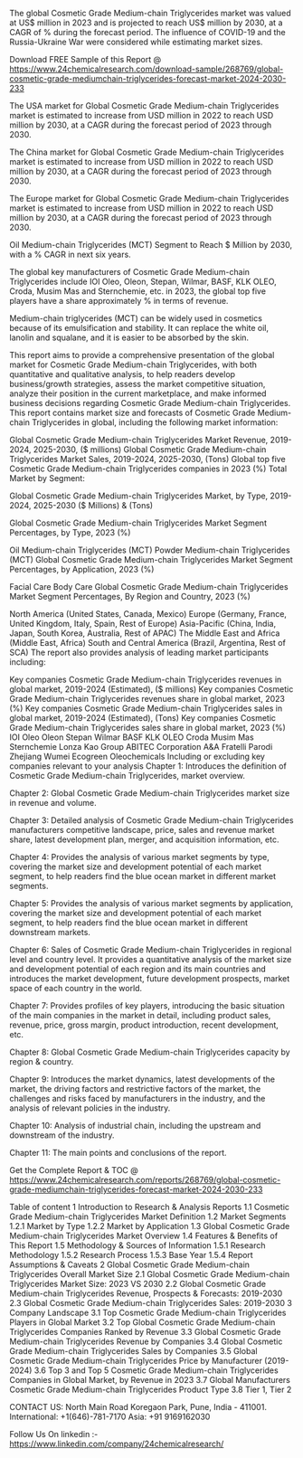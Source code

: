 The global Cosmetic Grade Medium-chain Triglycerides market was valued at US$ million in 2023 and is projected to reach US$ million by 2030, at a CAGR of % during the forecast period. The influence of COVID-19 and the Russia-Ukraine War were considered while estimating market sizes.

Download FREE Sample of this Report @ https://www.24chemicalresearch.com/download-sample/268769/global-cosmetic-grade-mediumchain-triglycerides-forecast-market-2024-2030-233

The USA market for Global Cosmetic Grade Medium-chain Triglycerides market is estimated to increase from USD million in 2022 to reach USD million by 2030, at a CAGR during the forecast period of 2023 through 2030.

The China market for Global Cosmetic Grade Medium-chain Triglycerides market is estimated to increase from USD million in 2022 to reach USD million by 2030, at a CAGR during the forecast period of 2023 through 2030.

The Europe market for Global Cosmetic Grade Medium-chain Triglycerides market is estimated to increase from USD million in 2022 to reach USD million by 2030, at a CAGR during the forecast period of 2023 through 2030.

Oil Medium-chain Triglycerides (MCT) Segment to Reach $ Million by 2030, with a % CAGR in next six years.

The global key manufacturers of Cosmetic Grade Medium-chain Triglycerides include IOI Oleo, Oleon, Stepan, Wilmar, BASF, KLK OLEO, Croda, Musim Mas and Sternchemie, etc. in 2023, the global top five players have a share approximately % in terms of revenue.

Medium-chain triglycerides (MCT) can be widely used in cosmetics because of its emulsification and stability. It can replace the white oil, lanolin and squalane, and it is easier to be absorbed by the skin.

This report aims to provide a comprehensive presentation of the global market for Cosmetic Grade Medium-chain Triglycerides, with both quantitative and qualitative analysis, to help readers develop business/growth strategies, assess the market competitive situation, analyze their position in the current marketplace, and make informed business decisions regarding Cosmetic Grade Medium-chain Triglycerides. This report contains market size and forecasts of Cosmetic Grade Medium-chain Triglycerides in global, including the following market information:

Global Cosmetic Grade Medium-chain Triglycerides Market Revenue, 2019-2024, 2025-2030, ($ millions)
Global Cosmetic Grade Medium-chain Triglycerides Market Sales, 2019-2024, 2025-2030, (Tons)
Global top five Cosmetic Grade Medium-chain Triglycerides companies in 2023 (%)
Total Market by Segment:

Global Cosmetic Grade Medium-chain Triglycerides Market, by Type, 2019-2024, 2025-2030 ($ Millions) & (Tons)

Global Cosmetic Grade Medium-chain Triglycerides Market Segment Percentages, by Type, 2023 (%)

Oil Medium-chain Triglycerides (MCT)
Powder Medium-chain Triglycerides (MCT)
Global Cosmetic Grade Medium-chain Triglycerides Market Segment Percentages, by Application, 2023 (%)

Facial Care
Body Care
Global Cosmetic Grade Medium-chain Triglycerides Market Segment Percentages, By Region and Country, 2023 (%)

North America (United States, Canada, Mexico)
Europe (Germany, France, United Kingdom, Italy, Spain, Rest of Europe)
Asia-Pacific (China, India, Japan, South Korea, Australia, Rest of APAC)
The Middle East and Africa (Middle East, Africa)
South and Central America (Brazil, Argentina, Rest of SCA)
The report also provides analysis of leading market participants including:

Key companies Cosmetic Grade Medium-chain Triglycerides revenues in global market, 2019-2024 (Estimated), ($ millions)
Key companies Cosmetic Grade Medium-chain Triglycerides revenues share in global market, 2023 (%)
Key companies Cosmetic Grade Medium-chain Triglycerides sales in global market, 2019-2024 (Estimated), (Tons)
Key companies Cosmetic Grade Medium-chain Triglycerides sales share in global market, 2023 (%)
IOI Oleo
Oleon
Stepan
Wilmar
BASF
KLK OLEO
Croda
Musim Mas
Sternchemie
Lonza
Kao Group
ABITEC Corporation
A&A Fratelli Parodi
Zhejiang Wumei
Ecogreen Oleochemicals
Including or excluding key companies relevant to your analysis
Chapter 1: Introduces the definition of Cosmetic Grade Medium-chain Triglycerides, market overview.

Chapter 2: Global Cosmetic Grade Medium-chain Triglycerides market size in revenue and volume.

Chapter 3: Detailed analysis of Cosmetic Grade Medium-chain Triglycerides manufacturers competitive landscape, price, sales and revenue market share, latest development plan, merger, and acquisition information, etc.

Chapter 4: Provides the analysis of various market segments by type, covering the market size and development potential of each market segment, to help readers find the blue ocean market in different market segments.

Chapter 5: Provides the analysis of various market segments by application, covering the market size and development potential of each market segment, to help readers find the blue ocean market in different downstream markets.

Chapter 6: Sales of Cosmetic Grade Medium-chain Triglycerides in regional level and country level. It provides a quantitative analysis of the market size and development potential of each region and its main countries and introduces the market development, future development prospects, market space of each country in the world.

Chapter 7: Provides profiles of key players, introducing the basic situation of the main companies in the market in detail, including product sales, revenue, price, gross margin, product introduction, recent development, etc.

Chapter 8: Global Cosmetic Grade Medium-chain Triglycerides capacity by region & country.

Chapter 9: Introduces the market dynamics, latest developments of the market, the driving factors and restrictive factors of the market, the challenges and risks faced by manufacturers in the industry, and the analysis of relevant policies in the industry.

Chapter 10: Analysis of industrial chain, including the upstream and downstream of the industry.

Chapter 11: The main points and conclusions of the report.

Get the Complete Report & TOC @ https://www.24chemicalresearch.com/reports/268769/global-cosmetic-grade-mediumchain-triglycerides-forecast-market-2024-2030-233

Table of content
1 Introduction to Research & Analysis Reports
1.1 Cosmetic Grade Medium-chain Triglycerides Market Definition
1.2 Market Segments
1.2.1 Market by Type
1.2.2 Market by Application
1.3 Global Cosmetic Grade Medium-chain Triglycerides Market Overview
1.4 Features & Benefits of This Report
1.5 Methodology & Sources of Information
1.5.1 Research Methodology
1.5.2 Research Process
1.5.3 Base Year
1.5.4 Report Assumptions & Caveats
2 Global Cosmetic Grade Medium-chain Triglycerides Overall Market Size
2.1 Global Cosmetic Grade Medium-chain Triglycerides Market Size: 2023 VS 2030
2.2 Global Cosmetic Grade Medium-chain Triglycerides Revenue, Prospects & Forecasts: 2019-2030
2.3 Global Cosmetic Grade Medium-chain Triglycerides Sales: 2019-2030
3 Company Landscape
3.1 Top Cosmetic Grade Medium-chain Triglycerides Players in Global Market
3.2 Top Global Cosmetic Grade Medium-chain Triglycerides Companies Ranked by Revenue
3.3 Global Cosmetic Grade Medium-chain Triglycerides Revenue by Companies
3.4 Global Cosmetic Grade Medium-chain Triglycerides Sales by Companies
3.5 Global Cosmetic Grade Medium-chain Triglycerides Price by Manufacturer (2019-2024)
3.6 Top 3 and Top 5 Cosmetic Grade Medium-chain Triglycerides Companies in Global Market, by Revenue in 2023
3.7 Global Manufacturers Cosmetic Grade Medium-chain Triglycerides Product Type
3.8 Tier 1, Tier 2

CONTACT US:
North Main Road Koregaon Park, Pune, India - 411001.
International: +1(646)-781-7170
Asia: +91 9169162030

Follow Us On linkedin :- https://www.linkedin.com/company/24chemicalresearch/
